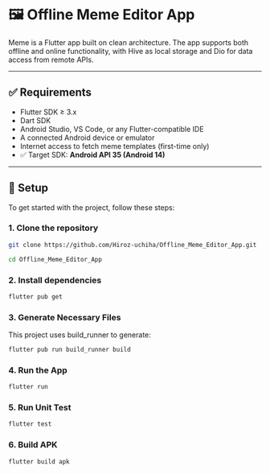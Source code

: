 # 🖼️ Offline Meme Editor App

Meme is a Flutter app built on clean architecture. The app supports both offline and online functionality, with Hive as local storage and Dio for data access from remote APIs.

---

## ✅ Requirements

- Flutter SDK ≥ 3.x
- Dart SDK
- Android Studio, VS Code, or any Flutter-compatible IDE
- A connected Android device or emulator
- Internet access to fetch meme templates (first-time only)
- ✅ Target SDK: **Android API 35 (Android 14)**

---

## 🔧 Setup

To get started with the project, follow these steps:

### 1. Clone the repository
```bash
git clone https://github.com/Hiroz-uchiha/Offline_Meme_Editor_App.git
```
```bash
cd Offline_Meme_Editor_App
```

### 2. Install dependencies
```bash
flutter pub get
```

### 3. Generate Necessary Files
This project uses build_runner to generate:
```bash
flutter pub run build_runner build
```

### 4. Run the App
```bash
flutter run
```

### 5. Run Unit Test
```bash
flutter test
```

### 6. Build APK
```bash
flutter build apk
```

